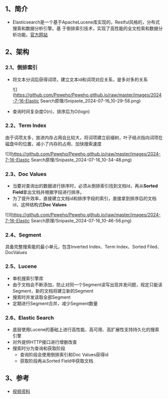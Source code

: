 ## 1、简介

- Elasticsearch是⼀个基于ApacheLucene库实现的，Restful⻛格的，分布式搜索和数据分析引擎。基 于倒排索引技术，实现了⾼性能的全⽂检索和数据分析功能。[官方网站](https://www.elastic.co/cn/elasticsearch/)

## 2、架构

### 2.1、倒排索引

- 将文本分词后获得词项，建立文本id和词项对应关系，是多对多的关系

  ![](https://github.com/Peweho/Peweho.github.io/raw/master/images/2024-7-16-Elastic Search原理/Snipaste_2024-07-16_10-29-58.png)

- 查询时间复杂度O(n)，排序后为O(logn)

### 2.2、Term Index

由于词项太多，放进内存占用会比较大，将词项建立前缀树，叶子结点指向词项在磁盘中的位置，减小了内存的占用、加快搜索速度

![](https://github.com/Peweho/Peweho.github.io/raw/master/images/2024-7-16-Elastic Search原理/Snipaste_2024-07-16_10-34-48.png)

### 2.3、Doc Values

- 当要对查询出的数据进行排序时，必须从倒排索引找到文档Id，再从**Sorted Field**拿出文档并根据字段进行排序。
- 为了提升效率，直接建立文档id和排序字段的索引，直接拿到排序后的文档id，这样结构式**Doc Values**

![](https://github.com/Peweho/Peweho.github.io/raw/master/images/2024-7-16-Elastic Search原理/Snipaste_2024-07-16_10-46-56.png)

### 2.4、Segment

具备完整搜索能的最小单元，包含Inverted Index、Term Index、Sorted Filed、DocValues

### 2.5、Lucene

- 单机搜索引擎库
- 由于文档会不断添加，防止对同一个Segment读写出现并发问题，规定只能读Segment，新的文档将建立新的Segment
- 搜索时并发读取全部Segment
- 定期进行Segment合并，减少Segment数量

### 2.6、Elastic Search

- 底层使用Lucene的基础上进行高性能、高可用、高扩展性支持持久化的搜索引擎
- 对外提供HTTP接口进行增删改查
- 搜索时分为查询和获取阶段
  - 查询阶段会使用倒排索引和Doc Values获得id
  - 获取阶段再从Sorted Field中获取文档

## 3、参考

- [视频资料](https://www.bilibili.com/video/BV1yb421J7oX?vd_source=1f9ea29590303cada0b4e521e1e038e0)

